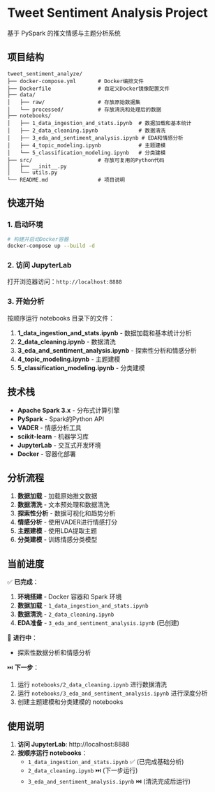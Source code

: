 # Tweet Sentiment Analysis Project

基于 PySpark 的推文情感与主题分析系统

## 项目结构

```
tweet_sentiment_analyze/
├── docker-compose.yml       # Docker编排文件
├── Dockerfile               # 自定义Docker镜像配置文件
├── data/
│   ├── raw/                 # 存放原始数据集
│   └── processed/           # 存放清洗和处理后的数据
├── notebooks/
│   ├── 1_data_ingestion_and_stats.ipynb  # 数据加载和基本统计
│   ├── 2_data_cleaning.ipynb             # 数据清洗
│   ├── 3_eda_and_sentiment_analysis.ipynb # EDA和情感分析
│   ├── 4_topic_modeling.ipynb            # 主题建模
│   └── 5_classification_modeling.ipynb   # 分类建模
├── src/                     # 存放可复用的Python代码
│   ├── __init__.py
│   └── utils.py
└── README.md                # 项目说明
```

## 快速开始

### 1. 启动环境

```bash
# 构建并启动Docker容器
docker-compose up --build -d
```

### 2. 访问 JupyterLab

打开浏览器访问：`http://localhost:8888`

### 3. 开始分析

按顺序运行 notebooks 目录下的文件：

1. **1_data_ingestion_and_stats.ipynb** - 数据加载和基本统计分析
2. **2_data_cleaning.ipynb** - 数据清洗
3. **3_eda_and_sentiment_analysis.ipynb** - 探索性分析和情感分析
4. **4_topic_modeling.ipynb** - 主题建模
5. **5_classification_modeling.ipynb** - 分类建模

## 技术栈

- **Apache Spark 3.x** - 分布式计算引擎
- **PySpark** - Spark的Python API
- **VADER** - 情感分析工具
- **scikit-learn** - 机器学习库
- **JupyterLab** - 交互式开发环境
- **Docker** - 容器化部署

## 分析流程

1. **数据加载** - 加载原始推文数据
2. **数据清洗** - 文本预处理和数据清洗
3. **探索性分析** - 数据可视化和趋势分析
4. **情感分析** - 使用VADER进行情感打分
5. **主题建模** - 使用LDA提取主题
6. **分类建模** - 训练情感分类模型

## 当前进度

✅ **已完成**：
1. **环境搭建** - Docker 容器和 Spark 环境
2. **数据加载** - `1_data_ingestion_and_stats.ipynb` 
3. **数据清洗** - `2_data_cleaning.ipynb`
4. **EDA准备** - `3_eda_and_sentiment_analysis.ipynb` (已创建)

🔄 **进行中**：
- 探索性数据分析和情感分析

⏭️ **下一步**：
1. 运行 `notebooks/2_data_cleaning.ipynb` 进行数据清洗
2. 运行 `notebooks/3_eda_and_sentiment_analysis.ipynb` 进行深度分析
3. 创建主题建模和分类建模的 notebooks

## 使用说明

1. **访问 JupyterLab**: http://localhost:8888
2. **按顺序运行 notebooks**：
   - `1_data_ingestion_and_stats.ipynb` ✅ (已完成基础分析)
   - `2_data_cleaning.ipynb` ⏭️ (下一步运行)
   - `3_eda_and_sentiment_analysis.ipynb` ⏭️ (清洗完成后运行) 